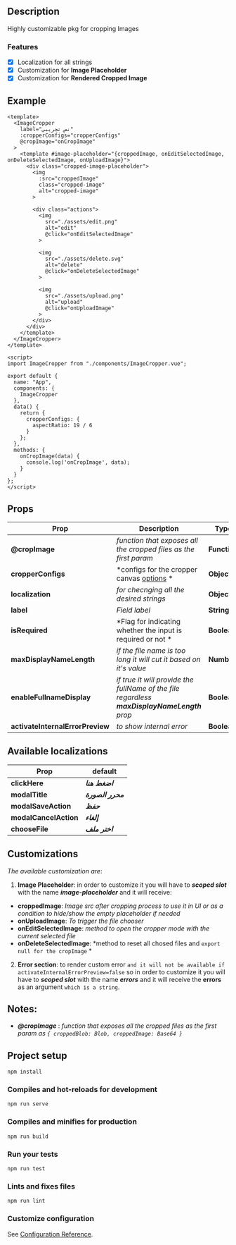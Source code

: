 ## **Description**
Highly customizable pkg for cropping Images

### **Features**
- [x] Localization for all strings
- [x] Customization for **Image Placeholder**
- [x] Customization for **Rendered Cropped Image**

## Example
```vue
<template>
  <ImageCropper
    label="نص تجريبي"
    :cropperConfigs="cropperConfigs"
    @cropImage="onCropImage"
  >
    <template #image-placeholder="{croppedImage, onEditSelectedImage, onDeleteSelectedImage, onUploadImage}">
      <div class="cropped-image-placeholder">
        <img
          :src="croppedImage"
          class="cropped-image"
          alt="cropped-image"
        >

        <div class="actions">
          <img
            src="./assets/edit.png"
            alt="edit"
            @click="onEditSelectedImage"
          >

          <img
            src="./assets/delete.svg"
            alt="delete"
            @click="onDeleteSelectedImage"
          >        
        
          <img
            src="./assets/upload.png"
            alt="upload"
            @click="onUploadImage"
          >
        </div>
      </div>
    </template>
  </ImageCropper>
</template>

<script>
import ImageCropper from "./components/ImageCropper.vue";

export default {
  name: "App",
  components: { 
    ImageCropper 
  },
  data() {
    return {
      cropperConfigs: {
        aspectRatio: 19 / 6
      }
    };
  },
  methods: {
    onCropImage(data) {
      console.log('onCropImage', data);
    }
  }
};
</script>
```

## Props
| Prop | Description | Type | Default | isRequired
| --- | --- | --- | --- | --- |
| **@cropImage** | *function that exposes all the cropped files as the first param* | **Function** | ***@cropImage="onCropImage"*** | **true**
| **cropperConfigs** | *configs for the cropper canvas [options](https://github.com/fengyuanchen/cropperjs#options) * | **Object** | ***{}*** | **false**
| **localization** | *for checnging all the desired strings* | **Object** | ***{}*** | **false**
| **label** | *Field label* | **String** | ***''*** | **false**
| **isRequired** | *Flag for indicating whether the input is required or not * | **Boolean** | ***false*** | **false**
| **maxDisplayNameLength** | *if the file name is too long it will cut it based on it's value* | **Number** | ***15*** | **false**
| **enableFullnameDisplay** | *if true it will provide the fullName of the file regardless **maxDisplayNameLength** prop* | **Boolean** | ***false*** | **false**
| **activateInternalErrorPreview** | *to show internal error* | **Boolean** | ***false*** | **false**

## Available localizations
| Prop | default |
| --- | --- |
| **clickHere** | ***اضغط هنا*** |
| **modalTitle** | ***محرر الصورة*** |
| **modalSaveAction** | ***حفظ*** |
| **modalCancelAction** | ***إلغاء*** |
| **chooseFile** | ***اختر ملف*** |
## Customizations
*The available customization are*:
1. **Image Placeholder**: in order to customize it you will have to ***scoped slot*** with the name ***image-placeholder*** and it will receive:
  - **croppedImage**: *Image src after cropping process to use it in UI or as a condition to hide/show the empty placeholder if needed*
  - **onUploadImage**: *To trigger the file chooser*
  - **onEditSelectedImage**: *method to open the cropper mode with the current selected file*
  - **onDeleteSelectedImage**: *method to reset all chosed files and `export null for the cropImage` *

2. **Error section**: to render custom error `and it will not be available if activateInternalErrorPreview=false` so in order to customize it you will have to ***scoped slot*** with the name ***errors*** and it will receive the **errors** as an argument `which is a string`.

## Notes: 
- ***@cropImage*** : *function that exposes all the cropped files as the first param as `{ croppedBlob: Blob, croppedImage: Base64 }`*

## Project setup
```
npm install
```

### Compiles and hot-reloads for development
```
npm run serve
```

### Compiles and minifies for production
```
npm run build
```

### Run your tests
```
npm run test
```

### Lints and fixes files
```
npm run lint
```

### Customize configuration
See [Configuration Reference](https://cli.vuejs.org/config/).
